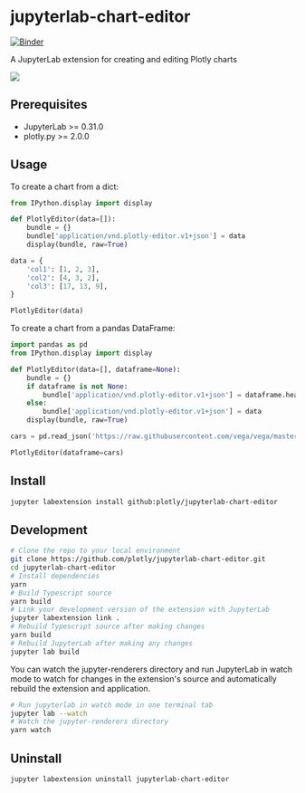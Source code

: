 # jupyterlab-chart-editor

[![Binder](https://beta.mybinder.org/badge.svg)](https://mybinder.org/v2/gh/plotly/jupyterlab-chart-editor/master?urlpath=lab/tree/notebooks)

A JupyterLab extension for creating and editing Plotly charts

![](https://user-images.githubusercontent.com/512354/36922011-47929a40-1e1b-11e8-812a-e10a96fdd39f.gif)

## Prerequisites

* JupyterLab >= 0.31.0
* plotly.py >= 2.0.0

## Usage

To create a chart from a dict:

```python
from IPython.display import display

def PlotlyEditor(data=[]):
    bundle = {}
    bundle['application/vnd.plotly-editor.v1+json'] = data
    display(bundle, raw=True)

data = {
    'col1': [1, 2, 3],
    'col2': [4, 3, 2],
    'col3': [17, 13, 9],
}

PlotlyEditor(data)
```

To create a chart from a pandas DataFrame:

```python
import pandas as pd
from IPython.display import display

def PlotlyEditor(data=[], dataframe=None):
    bundle = {}
    if dataframe is not None:
        bundle['application/vnd.plotly-editor.v1+json'] = dataframe.head().to_dict()
    else:
        bundle['application/vnd.plotly-editor.v1+json'] = data
    display(bundle, raw=True)

cars = pd.read_json('https://raw.githubusercontent.com/vega/vega/master/docs/data/cars.json')

PlotlyEditor(dataframe=cars)
```

<!-- To render a `.plotly` or `.plotly.json` file, simply open it: -->

## Install

```bash
jupyter labextension install github:plotly/jupyterlab-chart-editor
```

## Development

```bash
# Clone the repo to your local environment
git clone https://github.com/plotly/jupyterlab-chart-editor.git
cd jupyterlab-chart-editor
# Install dependencies
yarn
# Build Typescript source
yarn build
# Link your development version of the extension with JupyterLab
jupyter labextension link .
# Rebuild Typescript source after making changes
yarn build
# Rebuild JupyterLab after making any changes
jupyter lab build
```

You can watch the jupyter-renderers directory and run JupyterLab in watch mode to watch for changes in the extension's source and automatically rebuild the extension and application.

```bash
# Run jupyterlab in watch mode in one terminal tab
jupyter lab --watch
# Watch the jupyter-renderers directory
yarn watch
```

## Uninstall

```bash
jupyter labextension uninstall jupyterlab-chart-editor
```
